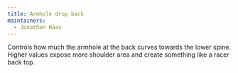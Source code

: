 ```yaml
---
title: Armhole drop back
maintainers:
  - Jonathan Haas
---
```


Controls how much the armhole at the back curves towards the lower spine. Higher values expose more shoulder area and create something like a racer back top.
